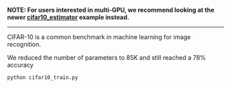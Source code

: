 **NOTE: For users interested in multi-GPU, we recommend looking at the newer [cifar10_estimator](https://github.com/tensorflow/models/tree/master/tutorials/image/cifar10_estimator) example instead.**

---

CIFAR-10 is a common benchmark in machine learning for image recognition.

We reduced the number of parameters to 85K and still reached a 78% accuracy

```
python cifar10_train.py
```
